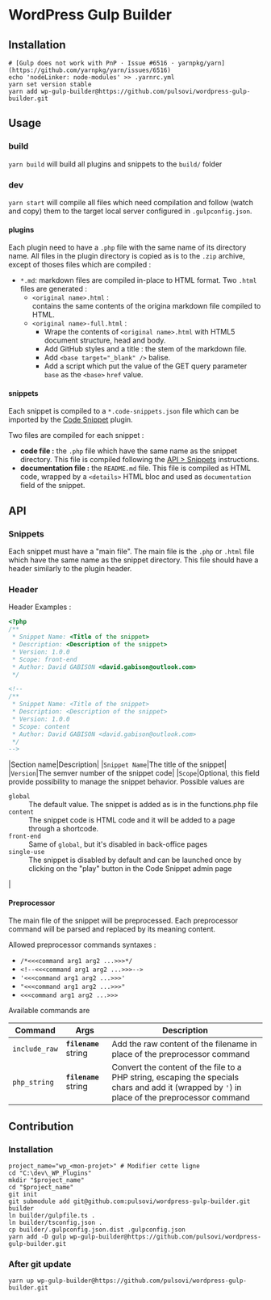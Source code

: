 # WordPress Gulp Builder

## Installation

```
# [Gulp does not work with PnP · Issue #6516 · yarnpkg/yarn](https://github.com/yarnpkg/yarn/issues/6516)
echo 'nodeLinker: node-modules' >> .yarnrc.yml
yarn set version stable
yarn add wp-gulp-builder@https://github.com/pulsovi/wordpress-gulp-builder.git
```

## Usage

### build

`yarn build` will build all plugins and snippets to the `build/` folder

### dev

`yarn start` will compile all files which need compilation and follow (watch and copy) them to the target local server configured in `.gulpconfig.json`.

#### plugins

Each plugin need to have a `.php` file with the same name of its directory name.
All files in the plugin directory is copied as is to the `.zip` archive, except of thoses files which are compiled :

- `*.md`: markdown files are compiled in-place to HTML format. Two `.html` files are generated :
    + `<original name>.html` :  
        contains the same contents of the origina markdown file compiled to HTML.
    + `<original name>-full.html` :  
        - Wrape the contents of `<original name>.html` with HTML5 document structure, head and body.
        - Add GitHub styles and a title : the stem of the markdown file.
        - Add `<base target="_blank" />` balise.
        - Add a script which put the value of the GET query parameter `base` as the `<base>` `href` value.

#### snippets

Each snippet is compiled to a `*.code-snippets.json` file which can be imported by the [Code Snippet](https://wordpress.org/plugins/code-snippets/) plugin.

Two files are compiled for each snippet :

- **code file :** the `.php` file which have the same name as the snippet directory. This file is compiled following the [API > Snippets](#preprocessor) instructions.
- **documentation file :** the `README.md` file. This file is compiled as HTML code, wrapped by a `<details>` HTML bloc and used as `documentation` field of the snippet.

## API

### Snippets

Each snippet must have a "main file". 
The main file is the `.php` or `.html` file which have the same name as the snippet directory.
This file should have a header similarly to the plugin header.

### Header

Header Examples :

```php
<?php
/**
 * Snippet Name: <Title of the snippet>
 * Description: <Description of the snippet>
 * Version: 1.0.0
 * Scope: front-end
 * Author: David GABISON <david.gabison@outlook.com>
 */
```

```html
<!--
/**
 * Snippet Name: <Title of the snippet>
 * Description: <Description of the snippet>
 * Version: 1.0.0
 * Scope: content
 * Author: David GABISON <david.gabison@outlook.com>
 */
-->
```

|Section name|Description|
|`Snippet Name`|The title of the snippet|
|`Version`|The semver number of the snippet code|
|`Scope`|Optional, this field provide possibility to manage the snippet behavior. Possible values are<dl><dt>`global`</dt><dd>The default value. The snippet is added as is in the functions.php file</dd><dt>`content`</dt><dd>The snippet code is HTML code and it will be added to a page through a shortcode.</dd><dt>`front-end`</dt><dd>Same of `global`, but it's disabled in back-office pages</dd><dt>`single-use`</dt><dd>The snippet is disabled by default and can be launched once by clicking on the "play" button in the Code Snippet admin page</dd></dl>|

#### Preprocessor

The main file of the snippet will be preprocessed. Each preprocessor command will be parsed and replaced by its meaning content.

Allowed preprocessor commands syntaxes : 

- `/*<<<command arg1 arg2 ...>>>*/` 
- `<!--<<<command arg1 arg2 ...>>>-->`
- `'<<<command arg1 arg2 ...>>>'`
- `"<<<command arg1 arg2 ...>>>"`
- `<<<command arg1 arg2 ...>>>`

Available commands are 

|Command|Args|Description|
|-------|----|-----------|
|`include_raw`|**`filename`** string|Add the raw content of the filename in place of the preprocessor command|
|`php_string`|**`filename`** string|Convert the content of the file to a PHP string, escaping the specials chars and add it (wrapped by `'`) in place of the preprocessor command|

## Contribution

### Installation

```shell
project_name="wp_<mon-projet>" # Modifier cette ligne
cd "C:\dev\_WP_Plugins"
mkdir "$project_name"
cd "$project_name"
git init
git submodule add git@github.com:pulsovi/wordpress-gulp-builder.git builder
ln builder/gulpfile.ts .
ln builder/tsconfig.json .
cp builder/.gulpconfig.json.dist .gulpconfig.json
yarn add -D gulp wp-gulp-builder@https://github.com/pulsovi/wordpress-gulp-builder.git
```

### After git update

`yarn up wp-gulp-builder@https://github.com/pulsovi/wordpress-gulp-builder.git`
